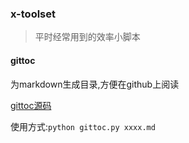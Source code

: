 ### x-toolset

> 平时经常用到的效率小脚本

#### gittoc

为markdown生成目录,方便在github上阅读

[gittoc源码](/lib/gittoc.py)

使用方式:`python gittoc.py xxxx.md`